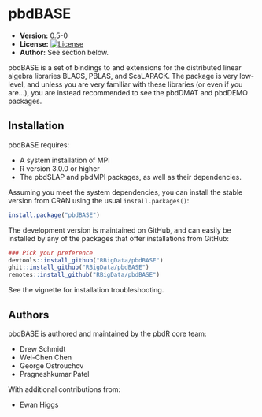 # pbdBASE 

* **Version:** 0.5-0
* **License:** [![License](http://img.shields.io/badge/license-MPL%202-orange.svg?style=flat)](https://www.mozilla.org/MPL/2.0/)
* **Author:** See section below.


pbdBASE is a set of bindings to and extensions for the distributed linear algebra libraries BLACS, PBLAS, and ScaLAPACK.  The package is very low-level, and unless you are very familiar with these libraries (or even if you are...), you are instead recommended to see the pbdDMAT and pbdDEMO packages.



## Installation

pbdBASE requires:

* A system installation of MPI
* R version 3.0.0 or higher
* The pbdSLAP and pbdMPI packages, as well as their dependencies.

Assuming you meet the system dependencies, you can install the stable version from CRAN using the usual `install.packages()`:

```r
install.package("pbdBASE")
```

The development version is maintained on GitHub, and can easily be installed by any of the packages that offer installations from GitHub:

```r
### Pick your preference
devtools::install_github("RBigData/pbdBASE")
ghit::install_github("RBigData/pbdBASE")
remotes::install_github("RBigData/pbdBASE")
```

See the vignette for installation troubleshooting.



## Authors

pbdBASE is authored and maintained by the pbdR core team:

* Drew Schmidt
* Wei-Chen Chen
* George Ostrouchov
* Pragneshkumar Patel

With additional contributions from:

* Ewan Higgs

